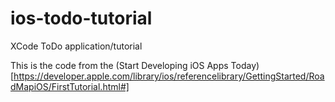 ios-todo-tutorial
=================

XCode ToDo application/tutorial

This is the code from the (Start Developing iOS Apps Today)[https://developer.apple.com/library/ios/referencelibrary/GettingStarted/RoadMapiOS/FirstTutorial.html#]
